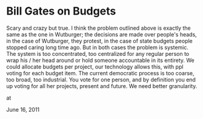 # Bill Gates on Budgets
Scary and crazy but true. I think the problem outlined above is exactly the same as the one in Wutburger; the decisions are made over people's heads, in the case of Wutburger, they protest, in the case of state budgets people stopped caring long time ago. But in both cases the problem is systemic. The system is too concentrated, too centralized for any regular person to wrap his / her head around or hold someone accountable in its entirety. We could allocate budgets per project, our technology allows this, with ppl voting for each budget item. The current democratic process is too coarse, too broad, too industrial. You vote for one person, and by definition you end up voting for all her projects, present and future. We need better granularity.







at

June 16, 2011















